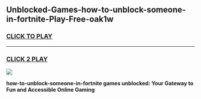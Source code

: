 
## Unblocked-Games-how-to-unblock-someone-in-fortnite-Play-Free-oak1w
<h3>
<a href="https://premium76.site?title=how-to-unblock-someone-in-fortnite&ref=12A">CLICK TO PLAY</a></h3>
<hr>

<h3>
<a href="https://premium76.site?title=how-to-unblock-someone-in-fortnite&ref=12A">CLICK 2 PLAY</a>
  
</h3>

<a href="https://premium76.site?title=how-to-unblock-someone-in-fortnite&ref=12A"><img src="https://clearcache.store/games.png"></a>


**how-to-unblock-someone-in-fortnite games unblocked: Your Gateway to Fun and Accessible Online Gaming**
